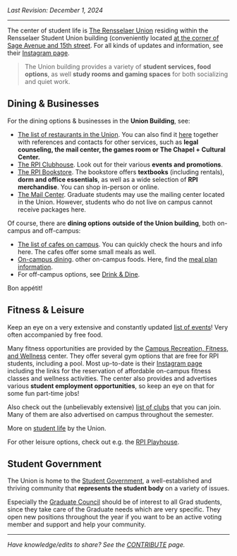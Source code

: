 _Last Revision: December 1, 2024_

---

The center of student life is [The Rensselaer Union](https://union.rpi.edu/) residing within the Rensselaer Student Union building (conveniently located [at the corner of Sage Avenue and 15th street](https://www.google.com/maps/place/Rensselaer+Union/@42.7299076,-73.679241,17z/data=!3m1!4b1!4m6!3m5!1s0x89de0f9ff3c17227:0xd5d808a8e2c02a72!8m2!3d42.7299076!4d-73.6766661!16s%2Fg%2F11r922zdp?entry=ttu&g_ep=EgoyMDI0MDkyNS4wIKXMDSoASAFQAw%3D%3D). For all kinds of updates and information, see their [Instagram page](https://www.instagram.com/rpiunion/).

> The Union building provides a variety of **student services, food options**, as well **study rooms and gaming spaces** for both socializing and quiet work.

## Dining & Businesses

For the dining options & businesses in the **Union Building**, see:

- [The list of restaurants in the Union](https://rpi.sodexomyway.com/en-us/categories/student-union-rathskeller). You can also find it [here](https://union.rpi.edu/business-and-service-directory/) together with references and contacts for other services, such as **legal counseling, the mail center, the games room or The Chapel + Cultural Center.**
- [The RPI Clubhouse](https://www.instagram.com/rpiclubhousepub/). Look out for their various **events and promotions**.
- [The RPI Bookstore](https://www.bkstr.com/rpistore/home). The bookstore offers **textbooks** (including rentals), **dorm and office essentials**, as well as a wide selection of **RPI merchandise**. You can shop in-person or online.
- [The Mail Center](https://union.rpi.edu/business-and-service-directory/). Graduate students may use the mailing center located in the Union. However, students who do not live on campus cannot receive packages here.

Of course, there are **dining options** **outside of the Union building**, both on-campus and off-campus:

- [The list of cafes on campus](https://rpi.sodexomyway.com/en-us/categories/restaurants-&-cafes). You can quickly check the hours and info here. The cafes offer some small meals as well.
- [On-campus dining](https://rpi.sodexomyway.com/en-us/categories/resident-dining). other on-campus foods. Here, find the [meal plan information](https://rpi.sodexomyway.com/en-us/meal-plan/meal-plan-options).
- For off-campus options, see [Drink & Dine](../Leisure/Drink%20&%20Dine.md).

Bon appétit!

## Fitness & Leisure

Keep an eye on a very extensive and constantly updated [list of events](https://union.rpi.edu/events/)! Very often accompanied by free food.

Many fitness opportunities are provided by the [Campus Recreation, Fitness, and Wellness](https://union.rpi.edu/campus-recreation/) center. They offer several gym options that are free for RPI students, including a pool. Most up-to-date is their [Instagram page](https://www.instagram.com/rpicampusrecreation/?hl=en) including the links for the reservation of affordable on-campus fitness classes and wellness activities. The center also provides and advertises various **student employment opportunities**, so keep an eye on that for some fun part-time jobs!

Also check out the (unbelievably extensive) [list of clubs](https://union.rpi.edu/club-directory/) that you can join. Many of them are also advertised on campus throughout the semester.

More on [student life](https://info.rpi.edu/student-life/) by the Union.

For other leisure options, check out e.g. the [RPI Playhouse](https://playhouse.union.rpi.edu/).

## Student Government

The Union is home to the [Student Government](https://sites.google.com/view/rpistugov/), a well-established and thriving community that **represents the student body** on a variety of issues. 

Especially the [Graduate Council](Graduate%20Council/GC%20Overview.md) should be of interest to all Grad students, since they take care of the Graduate needs which are very specific. They open new positions throughout the year if you want to be an active voting member and support and help your community.


---
_Have knowledge/edits to share? See the [CONTRIBUTE](../CONTRIBUTE.md) page._